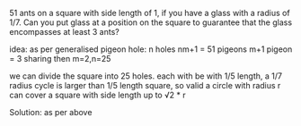 51 ants on a square with side length of 1, if you have a glass with a radius of 1/7.
Can you put glass at a position on the square to guarantee that the glass encompasses at least 3 ants?

idea:
as per generalised pigeon hole:
n holes
nm+1 = 51 pigeons
m+1 pigeon = 3 sharing
then m=2,n=25

we can divide the square into 25 holes.
each with be with 1/5 length, a 1/7 radius cycle is larger than 1/5 length square, so valid 
a circle with radius r can cover a square with side length up to √2 * r

Solution: as per above